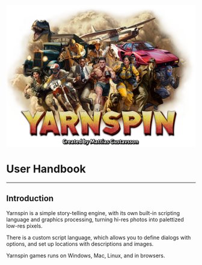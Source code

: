 
![](../images/yarnspin_logo.png)

# User Handbook

---

Introduction
------------

Yarnspin is a simple story-telling engine, with its own built-in scripting language and graphics processing, turning hi-res photos into palettized low-res pixels.

There is a custom script language, which allows you to define dialogs with options, and set up locations with descriptions and images. 

Yarnspin games runs on Windows, Mac, Linux, and in browsers.